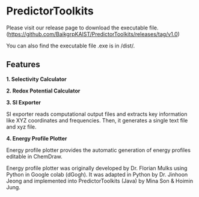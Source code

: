 # PredictorToolkits

Please visit our release page to download the executable file.
(https://github.com/BaikgrpKAIST/PredictorToolkits/releases/tag/v1.0)

You can also find the executable file .exe is in /dist/.


## Features
**1. Selectivity Calculator**

**2. Redox Potential Calculator**

**3. SI Exporter**

SI exporter reads computational output files and extracts key information like XYZ coordinates and frequencies.
Then, it generates a single text file and xyz file.

**4. Energy Profile Plotter**

Energy profile plotter provides the automatic generation of energy profiles editable in ChemDraw.

Energy profile plotter was originally developed by Dr. Florian Mulks using Python in Google colab (dGogh).
It was adapted in Python by Dr. Jinhoon Jeong and implemented into PredictorToolkits (Java) by Mina Son & Hoimin Jung.
